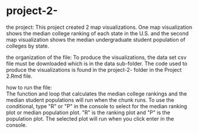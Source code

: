 # project-2-

the project: 
This project created 2 map visualizations. One map visualization shows the median college ranking of each state in the U.S. and the second map visualization shows the median undergraduate student population of colleges by state. 

the organization of the file: 
To produce the visualizations, the data set csv file must be downloaded which is in the data sub-folder. The code used to produce the visualizations is found in the project-2- folder in the Project 2.Rmd file.

how to run the file:  
The function and loop that calculates the median college rankings and the median student populations will run when the chunk runs. To use the conditional, type "R" or "P" in the console to select for the median ranking plot or median population plot. "R" is the ranking plot and "P" is the population plot. The selected plot will run when you click enter in the console. 